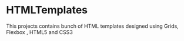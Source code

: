 # HTMLTemplates
This projects contains bunch of HTML templates designed using Grids, Flexbox , HTML5 and CSS3
